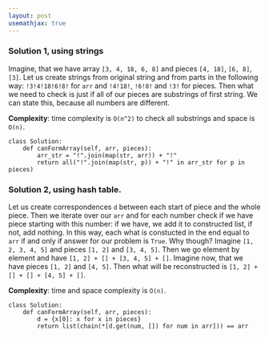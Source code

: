 ```yaml
---
layout: post
usemathjax: true
---
```


### Solution 1, using strings

Imagine, that we have array `[3, 4, 18, 6, 8]` and pieces `[4, 18]`, `[6, 8]`, `[3]`. Let us create strings from original string and from parts in the following way: `!3!4!18!6!8!` for `arr` and `!4!18!`, `!6!8!` and `!3!` for pieces. Then what we need to check is just if all of our pieces are substrings of first string. We can state this, because all numbers are different.

**Complexity**: time complexity is `O(n^2)` to check all substrings and space is `O(n)`.

```
class Solution:
    def canFormArray(self, arr, pieces):
        arr_str = "!".join(map(str, arr)) + "!"
        return all("!".join(map(str, p)) + "!" in arr_str for p in pieces)
```

### Solution 2, using hash table.

 Let us create correspondences `d` between each start of piece and the whole piece. Then we iterate over our `arr` and for each number check if we have piece starting with this number: if we have, we add it to constructed list, if not, add nothing. In this way, each what is constucted in the end equal to `arr` if and only if answer for our problem is `True`. Why though? Imagine `[1, 2, 3, 4, 5]` and pieces `[1, 2]` and `[3, 4, 5]`. Then we go element by element and have `[1, 2] + [] + [3, 4, 5] + []`. Imagine now, that we have pieces `[1, 2]` and `[4, 5]`. Then what will be reconstructed is `[1, 2] + [] + [] + [4, 5] + []`.
 
 **Complexity**: time and space complexity is `O(n)`.

```
class Solution:
    def canFormArray(self, arr, pieces):
        d = {x[0]: x for x in pieces}
        return list(chain(*[d.get(num, []) for num in arr])) == arr
```